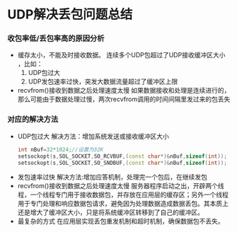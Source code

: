 # UDP解决丢包问题总结

### 收包率低/丢包率高的原因分析
- 缓存太小，不能及时接收数据。
连续多个UDP包超过了UDP接收缓冲区大小 ，比如：
    1. UDP包过大
    2. UDP发包速率过快，突发大数据流量超过了缓冲区上限
- recvfrom()接收到数据之后处理速度太慢
    如果数据接收和处理是连续进行的，那么可能由于数据处理过慢，两次recvfrom调用的时间间隔里发过来的包丢失

### 对应的解决方法
- UDP包过大
    解决方法：增加系统发送或接收缓冲区大小
    ```cpp
    int nBuf=32*1024;//设置为32K  
    setsockopt(s,SOL_SOCKET,SO_RCVBUF,(const char*)&nBuf,sizeof(int));
    setsockopt(s,SOL_SOCKET,SO_SNDBUF,(const char*)&nBuf,sizeof(int));
    ```
- 发包速率过快
    解决方法:增加应答机制，处理完一个包后，在继续发包
- recvfrom()接收到数据之后处理速度太慢
    服务器程序启动之出，开辟两个线程，一个线程专门用于接收数据包，并存放在应用层的缓存区；另外一个线程用于专门处理和响应数据包请求，避免因为处理数据造成数据丢包。其本质上还是增大了缓冲区大小，只是将系统缓冲区转移到了自己的缓冲区。
- 最复杂的方式
    在应用层实现丢包重发机制和超时机制，确保数据包不丢失。